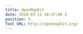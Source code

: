 ```yaml
---
title: OpenMapKit
date: 2018-03-11 10:37:00 Z
position: 5
Tool URL: http://openmapkit.org/
---
```


